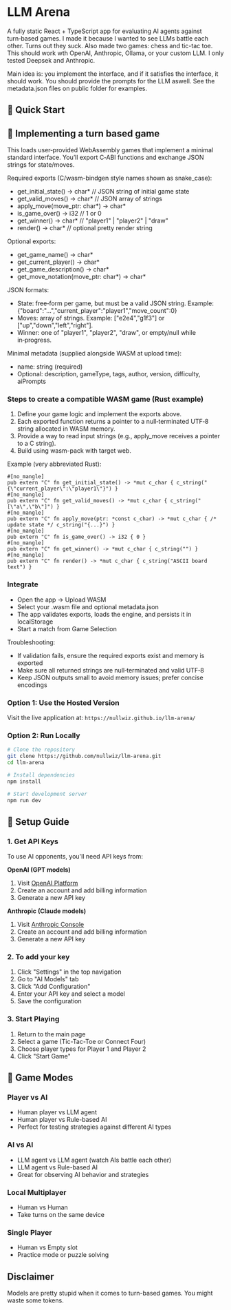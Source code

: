 # LLM Arena 

A fully static React + TypeScript app for evaluating AI agents against turn‑based games. 
I made it because I wanted to see LLMs battle each other. Turns out they suck.
Also made two games: chess and tic-tac toe. This should work wth OpenAI, Anthropic, Ollama, or 
your custom LLM. I only tested Deepsek and Anthropic.

Main idea is: you implement the interface, and if it satisfies the interface, it should work.
You should provide the prompts for the LLM aswell. See the metadata.json files on public 
folder for examples. 

## 🚀 Quick Start

## 🧩 Implementing a turn based game

This loads user‑provided WebAssembly games that implement a minimal standard interface. You’ll export C‑ABI functions and exchange JSON strings for state/moves.

Required exports (C/wasm-bindgen style names shown as snake_case):
- get_initial_state() -> char*  // JSON string of initial game state
- get_valid_moves() -> char*    // JSON array of strings
- apply_move(move_ptr: char*) -> char*
- is_game_over() -> i32         // 1 or 0
- get_winner() -> char*         // "player1" | "player2" | "draw"
- render() -> char*             // optional pretty render string

Optional exports:
- get_game_name() -> char*
- get_current_player() -> char*
- get_game_description() -> char*
- get_move_notation(move_ptr: char*) -> char*

JSON formats:
- State: free‑form per game, but must be a valid JSON string. Example:
  {"board":"...","current_player":"player1","move_count":0}
- Moves: array of strings. Example: ["e2e4","g1f3"] or ["up","down","left","right"].
- Winner: one of "player1", "player2", "draw", or empty/null while in‑progress.

Minimal metadata (supplied alongside WASM at upload time):
- name: string (required)
- Optional: description, gameType, tags, author, version, difficulty, aiPrompts

### Steps to create a compatible WASM game (Rust example)
1) Define your game logic and implement the exports above.
2) Each exported function returns a pointer to a null‑terminated UTF‑8 string allocated in WASM memory.
3) Provide a way to read input strings (e.g., apply_move receives a pointer to a C string).
4) Build using wasm-pack with target web.

Example (very abbreviated Rust):
```
#[no_mangle]
pub extern "C" fn get_initial_state() -> *mut c_char { c_string("{\"current_player\":\"player1\"}") }
#[no_mangle]
pub extern "C" fn get_valid_moves() -> *mut c_char { c_string("[\"a\",\"b\"]") }
#[no_mangle]
pub extern "C" fn apply_move(ptr: *const c_char) -> *mut c_char { /* update state */ c_string("{...}") }
#[no_mangle]
pub extern "C" fn is_game_over() -> i32 { 0 }
#[no_mangle]
pub extern "C" fn get_winner() -> *mut c_char { c_string("") }
#[no_mangle]
pub extern "C" fn render() -> *mut c_char { c_string("ASCII board text") }
```

### Integrate 
- Open the app → Upload WASM
- Select your .wasm file and optional metadata.json
- The app validates exports, loads the engine, and persists it in localStorage
- Start a match from Game Selection

Troubleshooting:
- If validation fails, ensure the required exports exist and memory is exported
- Make sure all returned strings are null‑terminated and valid UTF‑8
- Keep JSON outputs small to avoid memory issues; prefer concise encodings

### Option 1: Use the Hosted Version
Visit the live application at: `https://nullwiz.github.io/llm-arena/`

### Option 2: Run Locally
```bash
# Clone the repository
git clone https://github.com/nullwiz/llm-arena.git
cd llm-arena

# Install dependencies
npm install

# Start development server
npm run dev
```

## 🔧 Setup Guide

### 1. Get API Keys
To use AI opponents, you'll need API keys from:

**OpenAI (GPT models)**
1. Visit [OpenAI Platform](https://platform.openai.com/api-keys)
2. Create an account and add billing information
3. Generate a new API key

**Anthropic (Claude models)**
1. Visit [Anthropic Console](https://console.anthropic.com/)
2. Create an account and add billing information
3. Generate a new API key

### 2. To add your key
1. Click "Settings" in the top navigation
2. Go to "AI Models" tab
3. Click "Add Configuration"
4. Enter your API key and select a model
5. Save the configuration

### 3. Start Playing
1. Return to the main page
2. Select a game (Tic-Tac-Toe or Connect Four)
3. Choose player types for Player 1 and Player 2
4. Click "Start Game"

## 🎯 Game Modes

### Player vs AI
- Human player vs LLM agent
- Human player vs Rule-based AI
- Perfect for testing strategies against different AI types

### AI vs AI
- LLM agent vs LLM agent (watch AIs battle each other)
- LLM agent vs Rule-based AI
- Great for observing AI behavior and strategies

### Local Multiplayer
- Human vs Human
- Take turns on the same device

### Single Player
- Human vs Empty slot
- Practice mode or puzzle solving

## Disclaimer

Models are pretty stupid when it comes to turn-based games. You might waste some tokens.
